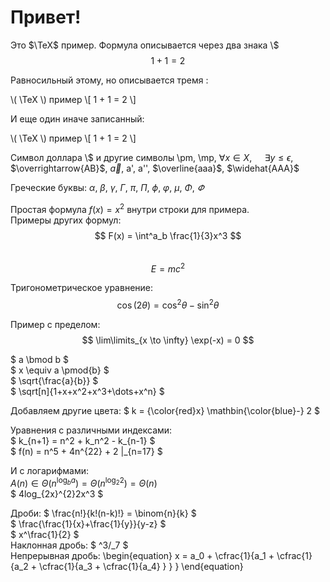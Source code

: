 # Привет!

Это $\TeX$ пример. Формула описывается через два знака \\$
$$ 1 + 1 = 2 $$

Равносильный этому, но описывается тремя \:

\\\( \TeX \\\) пример
\\\[ 1 + 1 = 2 \\\]

И еще один иначе записанный:

<p>
\( \TeX \) пример
\[ 1 + 1 = 2 \]
</p>

Символ доллара \\$ и другие символы 
\pm, \mp, $\forall x \in X$, $\quad \exists y \leq \epsilon$, $\overrightarrow{AB}$, $\vec{a}$, a', a'', $\overline{aaa}$, $\widehat{AAA}$

Греческие буквы:
$\alpha$, $\beta$, $\gamma$, $\Gamma$, $\pi$, $\Pi$, $\phi$, $\varphi$, $\mu$, $\Phi$, $\varPhi$

Простая формула $f(x) = x^2$ внутри строки для примера.
<br>
Примеры других формул:
<br>
$$ F(x) = \int^a_b \frac{1}{3}x^3 $$ 
<br>
$$ E = {mc^2} $$

Тригонометрическое уравнение:
$$ \cos (2\theta) = \cos^2 \theta - \sin^2 \theta $$

Пример с пределом:
$$ \lim\limits_{x \to \infty} \exp(-x) = 0 $$

$ a \bmod b $
<br>
$ x \equiv a \pmod{b} $
<br>
$ \sqrt{\frac{a}{b}} $
<br>
$ \sqrt[n]{1+x+x^2+x^3+\dots+x^n} $
<br>

Добавляем другие цвета: $ k = {\color{red}x} \mathbin{\color{blue}-} 2 $

Уравнения с различными индексами:
<br>
$ k_{n+1} = n^2 + k_n^2 - k_{n-1} $
<br>
$ f(n) = n^5 + 4n^{22} + 2 |_{n=17} $

И с логарифмами:
<br>
$A(n) \in \Theta(n^{\log_b a}) = \Theta(n^{\log_2 2} ) = \Theta(n)$
<br>
$ 4log_{2x}^{2}2x^3 $

Дроби:
$ \frac{n!}{k!(n-k)!} = \binom{n}{k} $
<br>
$ \frac{\frac{1}{x}+\frac{1}{y}}{y-z} $
<br>
$ x^\frac{1}{2} $
<br>
Наклонная дробь: $ ^3/_7 $
<br>
Непрерывная дробь:
\begin{equation}
  x = a_0 + \cfrac{1}{a_1 
          + \cfrac{1}{a_2 
          + \cfrac{1}{a_3 + \cfrac{1}{a_4} } } }
\end{equation}
